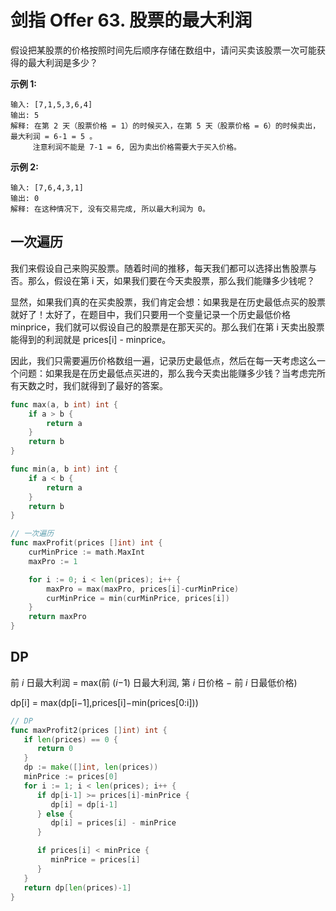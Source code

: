 # 剑指 Offer 63. 股票的最大利润

假设把某股票的价格按照时间先后顺序存储在数组中，请问买卖该股票一次可能获得的最大利润是多少？

**示例 1:**

```
输入: [7,1,5,3,6,4]
输出: 5
解释: 在第 2 天（股票价格 = 1）的时候买入，在第 5 天（股票价格 = 6）的时候卖出，最大利润 = 6-1 = 5 。
     注意利润不能是 7-1 = 6, 因为卖出价格需要大于买入价格。
```

**示例 2:**

```
输入: [7,6,4,3,1]
输出: 0
解释: 在这种情况下, 没有交易完成, 所以最大利润为 0。
```

## 一次遍历

我们来假设自己来购买股票。随着时间的推移，每天我们都可以选择出售股票与否。那么，假设在第 i 天，如果我们要在今天卖股票，那么我们能赚多少钱呢？

显然，如果我们真的在买卖股票，我们肯定会想：如果我是在历史最低点买的股票就好了！太好了，在题目中，我们只要用一个变量记录一个历史最低价格 minprice，我们就可以假设自己的股票是在那天买的。那么我们在第 i 天卖出股票能得到的利润就是 prices[i] - minprice。

因此，我们只需要遍历价格数组一遍，记录历史最低点，然后在每一天考虑这么一个问题：如果我是在历史最低点买进的，那么我今天卖出能赚多少钱？当考虑完所有天数之时，我们就得到了最好的答案。

```go
func max(a, b int) int {
	if a > b {
		return a
	}
	return b
}

func min(a, b int) int {
	if a < b {
		return a
	}
	return b
}

// 一次遍历
func maxProfit(prices []int) int {
	curMinPrice := math.MaxInt
	maxPro := 1

	for i := 0; i < len(prices); i++ {
		maxPro = max(maxPro, prices[i]-curMinPrice)
		curMinPrice = min(curMinPrice, prices[i])
	}
	return maxPro
}
```

## DP

前 *i* 日最大利润 = max(前 (*i*−1) 日最大利润, 第 *i* 日价格 − 前 *i* 日最低价格)

dp[i] = max(dp[i−1],prices[i]−min(prices[0:i]))

```go
// DP
func maxProfit2(prices []int) int {
   if len(prices) == 0 {
      return 0
   }
   dp := make([]int, len(prices))
   minPrice := prices[0]
   for i := 1; i < len(prices); i++ {
      if dp[i-1] >= prices[i]-minPrice {
         dp[i] = dp[i-1]
      } else {
         dp[i] = prices[i] - minPrice
      }

      if prices[i] < minPrice {
         minPrice = prices[i]
      }
   }
   return dp[len(prices)-1]
}
```